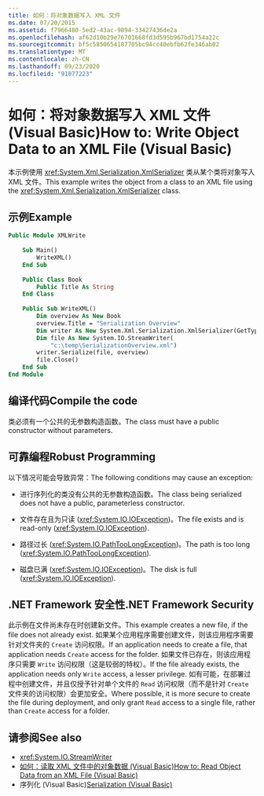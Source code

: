```yaml
---
title: 如何：将对象数据写入 XML 文件
ms.date: 07/20/2015
ms.assetid: f7966480-5ed2-43ac-9894-33427436de2a
ms.openlocfilehash: af62d10b29e76701668fd3d595b967bd1754a22c
ms.sourcegitcommit: bf5c5850654187705bc94cc40ebfb62fe346ab02
ms.translationtype: MT
ms.contentlocale: zh-CN
ms.lasthandoff: 09/23/2020
ms.locfileid: "91077223"
---
```

# <a name="how-to-write-object-data-to-an-xml-file-visual-basic"></a><span data-ttu-id="2c6dc-102">如何：将对象数据写入 XML 文件 (Visual Basic)</span><span class="sxs-lookup"><span data-stu-id="2c6dc-102">How to: Write Object Data to an XML File (Visual Basic)</span></span>

<span data-ttu-id="2c6dc-103">本示例使用 <xref:System.Xml.Serialization.XmlSerializer> 类从某个类将对象写入 XML 文件。</span><span class="sxs-lookup"><span data-stu-id="2c6dc-103">This example writes the object from a class to an XML file using the <xref:System.Xml.Serialization.XmlSerializer> class.</span></span>  
  
## <a name="example"></a><span data-ttu-id="2c6dc-104">示例</span><span class="sxs-lookup"><span data-stu-id="2c6dc-104">Example</span></span>  
  
```vb  
Public Module XMLWrite  
  
    Sub Main()  
        WriteXML()  
    End Sub  
  
    Public Class Book  
        Public Title As String  
    End Class  
  
    Public Sub WriteXML()  
        Dim overview As New Book  
        overview.Title = "Serialization Overview"  
        Dim writer As New System.Xml.Serialization.XmlSerializer(GetType(Book))  
        Dim file As New System.IO.StreamWriter(  
            "c:\temp\SerializationOverview.xml")  
        writer.Serialize(file, overview)  
        file.Close()  
    End Sub  
End Module  
```  
  
## <a name="compile-the-code"></a><span data-ttu-id="2c6dc-105">编译代码</span><span class="sxs-lookup"><span data-stu-id="2c6dc-105">Compile the code</span></span>  

 <span data-ttu-id="2c6dc-106">类必须有一个公共的无参数构造函数。</span><span class="sxs-lookup"><span data-stu-id="2c6dc-106">The class must have a public constructor without parameters.</span></span>  
  
## <a name="robust-programming"></a><span data-ttu-id="2c6dc-107">可靠编程</span><span class="sxs-lookup"><span data-stu-id="2c6dc-107">Robust Programming</span></span>  

 <span data-ttu-id="2c6dc-108">以下情况可能会导致异常：</span><span class="sxs-lookup"><span data-stu-id="2c6dc-108">The following conditions may cause an exception:</span></span>  
  
- <span data-ttu-id="2c6dc-109">进行序列化的类没有公共的无参数构造函数。</span><span class="sxs-lookup"><span data-stu-id="2c6dc-109">The class being serialized does not have a public, parameterless constructor.</span></span>  
  
- <span data-ttu-id="2c6dc-110">文件存在且为只读 (<xref:System.IO.IOException>)。</span><span class="sxs-lookup"><span data-stu-id="2c6dc-110">The file exists and is read-only (<xref:System.IO.IOException>).</span></span>  
  
- <span data-ttu-id="2c6dc-111">路径过长 (<xref:System.IO.PathTooLongException>)。</span><span class="sxs-lookup"><span data-stu-id="2c6dc-111">The path is too long (<xref:System.IO.PathTooLongException>).</span></span>  
  
- <span data-ttu-id="2c6dc-112">磁盘已满 (<xref:System.IO.IOException>)。</span><span class="sxs-lookup"><span data-stu-id="2c6dc-112">The disk is full (<xref:System.IO.IOException>).</span></span>  
  
## <a name="net-framework-security"></a><span data-ttu-id="2c6dc-113">.NET Framework 安全性</span><span class="sxs-lookup"><span data-stu-id="2c6dc-113">.NET Framework Security</span></span>  

 <span data-ttu-id="2c6dc-114">此示例在文件尚未存在时创建新文件。</span><span class="sxs-lookup"><span data-stu-id="2c6dc-114">This example creates a new file, if the file does not already exist.</span></span> <span data-ttu-id="2c6dc-115">如果某个应用程序需要创建文件，则该应用程序需要针对文件夹的 `Create` 访问权限。</span><span class="sxs-lookup"><span data-stu-id="2c6dc-115">If an application needs to create a file, that application needs `Create` access for the folder.</span></span> <span data-ttu-id="2c6dc-116">如果文件已存在，则该应用程序只需要 `Write` 访问权限（这是较弱的特权）。</span><span class="sxs-lookup"><span data-stu-id="2c6dc-116">If the file already exists, the application needs only `Write` access, a lesser privilege.</span></span> <span data-ttu-id="2c6dc-117">如有可能，在部署过程中创建文件，并且仅授予针对单个文件的 `Read` 访问权限（而不是针对 `Create` 文件夹的访问权限）会更加安全。</span><span class="sxs-lookup"><span data-stu-id="2c6dc-117">Where possible, it is more secure to create the file during deployment, and only grant `Read` access to a single file, rather than `Create` access for a folder.</span></span>  
  
## <a name="see-also"></a><span data-ttu-id="2c6dc-118">请参阅</span><span class="sxs-lookup"><span data-stu-id="2c6dc-118">See also</span></span>

- <xref:System.IO.StreamWriter>
- [<span data-ttu-id="2c6dc-119">如何：读取 XML 文件中的对象数据 (Visual Basic)</span><span class="sxs-lookup"><span data-stu-id="2c6dc-119">How to: Read Object Data from an XML File (Visual Basic)</span></span>](how-to-read-object-data-from-an-xml-file.md)
- <span data-ttu-id="2c6dc-120">序列化 (Visual Basic)[](index.md)</span><span class="sxs-lookup"><span data-stu-id="2c6dc-120">[Serialization (Visual Basic)](index.md)</span></span>
